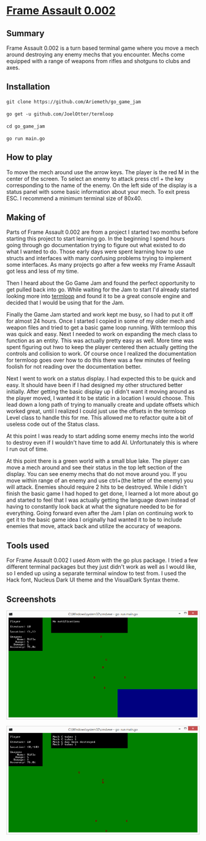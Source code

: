 # [Frame Assault 0.002](https://github.com/Ariemeth/go_game_jam)

## Summary
Frame Assault 0.002 is a turn based terminal game where you move a mech around destroying any enemy mechs that you encounter.  Mechs come equipped with a range of weapons from rifles and shotguns to clubs and axes.  

## Installation

~~~
git clone https://github.com/Ariemeth/go_game_jam

go get -u github.com/JoelOtter/termloop

cd go_game_jam

go run main.go
~~~

## How to play
To move the mech around use the arrow keys. The player is the red M in the center of the screen.  To select an enemy to attack press ctrl + the key corresponding to the name of the enemy.  On the left side of the display is a status panel with some basic information about your mech.  To exit press ESC.  I recommend a minimum terminal size of 80x40.  

## Making of
Parts of Frame Assault 0.002 are from a project I started two months before starting this project to start learning go.  In the beginning I spend hours going through go documentation trying to figure out what existed to do what I wanted to do.  Those early days were spent learning how to use structs and interfaces with many confusing problems trying to implement some interfaces.  As many projects go after a few weeks my Frame Assault got less and less of my time.

Then I heard about the Go Game Jam and found the perfect opportunity to get pulled back into go.  While waiting for the Jam to start I'd already started looking more into [termloop](https://github.com/JoelOtter/termloop) and found it to be a great console engine and decided that I would be using that for the Jam.

Finally the Game Jam started and work kept me busy, so I had to put it off for almost 24 hours.  Once I started I copied in some of my older mech and weapon files and tried to get a basic game loop running.  With termloop this was quick and easy.  Next I needed to work on expanding the mech class to function as an entity.  This was actually pretty easy as well.  More time was spent figuring out hwo to keep the player centered then actually getting the controls and collision to work.  Of course once I realized the documentation for termloop goes over how to do this there was a few minutes of feeling foolish for not reading over the documentation better.

Next I went to work on a status display.  I had expected this to be quick and easy.  It should have been if I had designed my other structured better initially.  After getting the basic display up I didn't want it moving around as the player moved, I wanted it to be static in a location I would choose.  This lead down a long path of trying to manually create and update offsets which worked great, until I realized I could just use the offsets in the termloop Level class to handle this for me.  This allowed me to refactor quite a bit of useless code out of the Status class.

At this point I was ready to start adding some enemy mechs into the world to destroy even if I wouldn't have time to add AI.  Unfortunately this is where I run out of time.

At this point there is a green world with a small blue lake.  The player can move a mech around and see their status in the top left section of the display. You can see enemy mechs that do not move around you. If you move within range of an enemy and use ctrl+(the letter of the enemy) you will attack.  Enemies should require 2 hits to be destroyed. While I didn't finish the basic game I had hoped to get done, I learned a lot more about go and started to feel that I was actually getting the language down instead of having to constantly look back at what the signature needed to be for everything.  Going forward even after the Jam I plan on continuing work to get it to the basic game idea I originally had wanted it to be to include enemies that move, attack back and utilize the accuracy of weapons.

## Tools used
For Frame Assault 0.002 I used Atom with the go plus package.  I tried a few different terminal packages but they just didn't work as well as I would like, so I ended up using a separate terminal window to test from.  I used the Hack font, Nucleus Dark UI theme and the VisualDark Syntax theme.

## Screenshots
![Image1](media/gameShot1.png)

![Image2](media/gameShot2.png)
